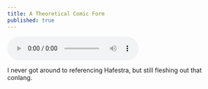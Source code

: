 ```yaml
---
title: A Theoretical Comic Form
published: true
---
```

<audio controls>
  <source src="https://cdn.glitch.com/12797d37-f66b-4e99-90b9-7ca07a6de8cf%2Fepisode5.mp3?v=1599438399009" type="audio/mpeg">
</audio> 

I never got around to referencing Hafestra, but still fleshing out that conlang.
